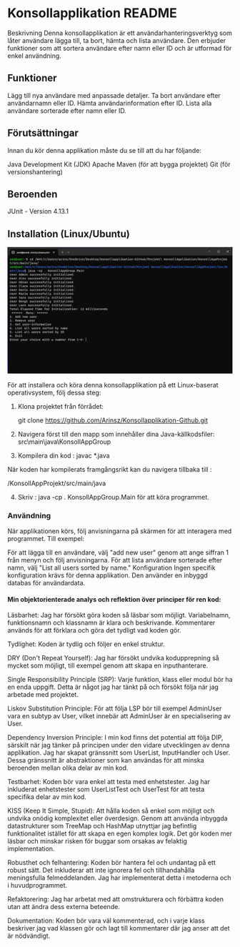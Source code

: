 # Konsollapplikation README

Beskrivning
Denna konsollapplikation är ett användarhanteringsverktyg som låter användare lägga till, ta bort, hämta och lista
användare. Den erbjuder
funktioner som att sortera användare efter namn eller ID och är utformad för enkel användning.

## Funktioner

Lägg till nya användare med anpassade detaljer.
Ta bort användare efter användarnamn eller ID.
Hämta användarinformation efter ID.
Lista alla användare sorterade efter namn eller ID.

## Förutsättningar

Innan du kör denna applikation måste du se till att du har följande:

Java Development Kit (JDK)
Apache Maven (för att bygga projektet)
Git (för versionshantering)

## Beroenden

JUnit - Version 4.13.1

## Installation (Linux/Ubuntu)

![Skärmbild av min applikation](https://github.com/Arinsz/Konsollapplikation/raw/main/KonsollAppLinux.jpg)

För att installera och köra denna konsollapplikation på ett Linux-baserat operativsystem, följ dessa steg:

1. Klona projektet från förrådet:

   git clone https://github.com/Arinsz/Konsollapplikation-Github.git


2. Navigera först till den mapp som innehåller dina Java-källkodsfiler: src\main\java\KonsollAppGroup


3. Kompilera din kod : javac *.java

När koden har kompilerats framgångsrikt kan du navigera tillbaka till :

/KonsollAppProjekt/src/main/java

4. Skriv :  java -cp . KonsollAppGroup.Main för att köra programmet.

### Användning

När applikationen körs, följ anvisningarna på skärmen för att interagera med programmet. Till exempel:

För att lägga till en användare, välj "add new user" genom att ange siffran 1 från menyn och följ anvisningarna.
För att lista användare sorterade efter namn, välj "List all users sorted by name."
Konfiguration
Ingen specifik konfiguration krävs för denna applikation. Den använder en inbyggd databas för användardata.

#### Min objektorienterade analys och reflektion över principer för ren kod:

Läsbarhet: Jag har försökt göra koden så läsbar som möjligt. Variabelnamn, funktionsnamn och klassnamn är klara och
beskrivande. Kommentarer används för att förklara och göra det tydligt vad koden gör.

Tydlighet: Koden är tydlig och följer en enkel struktur.

DRY (Don't Repeat Yourself): Jag har försökt undvika kodupprepning så mycket som möjligt, till exempel genom att skapa
en inputhanterare.

Single Responsibility Principle (SRP): Varje funktion, klass eller modul bör ha en enda uppgift. Detta är något jag har
tänkt på och försökt följa när jag arbetade med projektet.

Liskov Substitution Principle: För att följa LSP bör till exempel AdminUser vara en subtyp av User, vilket innebär att
AdminUser är en specialisering av User.

Dependency Inversion Principle: I min kod finns det potential att följa DIP, särskilt när jag tänker på principen under
den vidare utvecklingen av denna applikation. Jag har skapat gränssnitt som UserList, InputHandler och User. Dessa
gränssnitt är abstraktioner som kan användas för att minska beroenden mellan olika delar av min kod.

Testbarhet: Koden bör vara enkel att testa med enhetstester. Jag har inkluderat enhetstester som UserListTest och
UserTest för att
testa specifika delar av min kod.

KISS (Keep It Simple, Stupid): Att hålla koden så enkel som möjligt och undvika onödig komplexitet eller överdesign.
Genom att använda inbyggda datastrukturer som TreeMap och HashMap utnyttjar jag befintlig funktionalitet istället för
att skapa en egen komplex logik. Det gör koden mer läsbar och minskar risken för buggar som orsakas av felaktig
implementation.

Robusthet och felhantering: Koden bör hantera fel och undantag på ett robust sätt. Det inkluderar att inte ignorera fel
och tillhandahålla meningsfulla felmeddelanden. Jag har implementerat detta i metoderna och i huvudprogrammet.

Refaktorering: Jag har arbetat med att omstrukturera och förbättra koden utan att ändra dess externa beteende.

Dokumentation: Koden bör vara väl kommenterad, och i varje klass beskriver jag vad klassen gör och lagt till kommentarer
där jag anser att det är nödvändigt.
